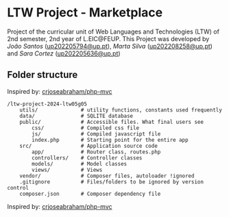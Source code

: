 # LTW Project - Marketplace

Project of the curricular unit of Web Languages and Technologies (LTW) of 2nd semester, 2nd year of L.EIC@FEUP.
This Project was developed by *João Santos* (<up202205794@up.pt>), *Marta Silva* (<up202208258@up.pt>) and *Sara Cortez* (<up202205636@up.pt>)

## Folder structure

Inspired by: [crjoseabraham/php-mvc](https://github.com/crjoseabraham/php-mvc)

```text
/ltw-project-2024-ltw05g05
    utils/              # utility functions, constants used frequently
    data/               # SQLITE database
    public/             # Accessible files. What final users see
        css/            # Compiled css file
        js/             # Compiled javascript file
        index.php       # Starting point for the entire app
    src/                # Application source code
        app/            # Router class, routes.php
        controllers/    # Controller classes
        models/         # Model classes
        views/          # Views
    vendor/             # Composer files, autoloader !ignored
    .gitignore          # Files/folders to be ignored by version control
    composer.json       # Composer dependency file
```

Inspired by: [crjoseabraham/php-mvc](https://github.com/crjoseabraham/php-mvc)
